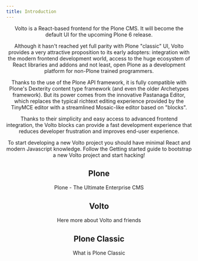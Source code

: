 ```yaml
---
title: Introduction
---
```


<Header />

Volto is a React-based frontend for the Plone CMS. It will become the default UI for the upcoming Plone 6 release.

Although it hasn't reached yet full parity with Plone "classic" UI, Volto provides a very attractive proposition to its early adopters: integration with the modern frontend development world, access to the huge ecosystem of React libraries and addons and not least, open Plone as a development platform for non-Plone trained programmers.

Thanks to the use of the Plone API framework, it is fully compatible with Plone's Dexterity content type framework (and even the older Archetypes framework). But its power comes from the innovative Pastanaga Editor, which replaces the typical richtext editing experience provided by the TinyMCE editor with a streamlined Mosaic-like editor based on "blocks".

Thanks to their simplicity and easy access to advanced frontend integration, the Volto blocks can provide a fast development experience that reduces developer frustration and improves end-user experience.

To start developing a new Volto project you should have minimal React and modern Javascript knowledge. Follow the Getting started guide to bootstrap a new Volto project and start hacking!

## Plone

Plone - The Ultimate Enterprise CMS

## Volto

Here more about Volto and friends

## Plone Classic

What is Plone Classic